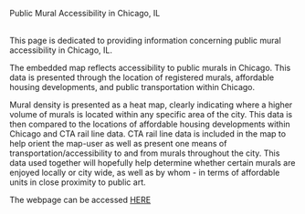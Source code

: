 Public Mural Accessibility in Chicago, IL
<br></br>
<p>This page is dedicated to providing information concerning public mural accessibility in Chicago, IL.

The embedded map reflects accessibility to public murals in Chicago. This data is presented through the location of registered murals, affordable housing developments, and public transportation within Chicago.

Mural density is presented as a heat map, clearly indicating where a higher volume of murals is located within any specific area of the city.  This data is then compared to the locations of affordable housing developments within Chicago and CTA rail line data. CTA rail line data is included in the map to help orient the map-user as well as present one means of transportation/accessibility to and from murals throughout the city. This data used together will hopefully help determine whether certain murals are enjoyed locally or city wide, as well as by whom - in terms of affordable units in close proximity to public art.</p>

The webpage can be accessed <a href="https://jgoldman1243.github.io/chicagopublicmuralaccessibility/">HERE</a>
